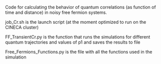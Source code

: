 Code for calculating the behavior of quantum correlations (as function of time and distance) in noisy free fermion systems.

job_Cr.sh is the launch script (at the moment optimized to run on the CINECA cluster)

FF_TransientCr.py is the function that runs the simulations for different quantum trajectories and values of p1 and saves the results to file

Free_Fermions_Functions.py is the file with all the functions used in the simulation

